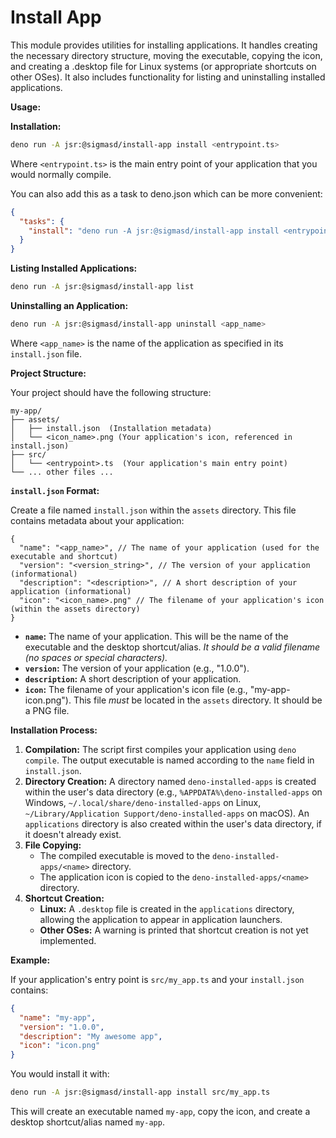 # Install App

This module provides utilities for installing applications. It handles creating
the necessary directory structure, moving the executable, copying the icon, and
creating a .desktop file for Linux systems (or appropriate shortcuts on other
OSes). It also includes functionality for listing and uninstalling installed
applications.

**Usage:**

**Installation:**

```bash
deno run -A jsr:@sigmasd/install-app install <entrypoint.ts>
```

Where `<entrypoint.ts>` is the main entry point of your application that you
would normally compile.

You can also add this as a task to deno.json which can be more convenient:

```json
{
  "tasks": {
    "install": "deno run -A jsr:@sigmasd/install-app install <entrypoint.ts>"
  }
}
```

**Listing Installed Applications:**

```bash
deno run -A jsr:@sigmasd/install-app list
```

**Uninstalling an Application:**

```bash
deno run -A jsr:@sigmasd/install-app uninstall <app_name>
```

Where `<app_name>` is the name of the application as specified in its
`install.json` file.

**Project Structure:**

Your project should have the following structure:

```
my-app/
├── assets/
│   ├── install.json  (Installation metadata)
│   └── <icon_name>.png (Your application's icon, referenced in install.json)
├── src/
│   └── <entrypoint>.ts  (Your application's main entry point)
└── ... other files ...
```

**`install.json` Format:**

Create a file named `install.json` within the `assets` directory. This file
contains metadata about your application:

```jsonc
{
  "name": "<app_name>", // The name of your application (used for the executable and shortcut)
  "version": "<version_string>", // The version of your application (informational)
  "description": "<description>", // A short description of your application (informational)
  "icon": "<icon_name>.png" // The filename of your application's icon (within the assets directory)
}
```

- **`name`:** The name of your application. This will be the name of the
  executable and the desktop shortcut/alias. _It should be a valid filename (no
  spaces or special characters)._
- **`version`:** The version of your application (e.g., "1.0.0").
- **`description`:** A short description of your application.
- **`icon`:** The filename of your application's icon file (e.g.,
  "my-app-icon.png"). This file _must_ be located in the `assets` directory. It
  should be a PNG file.

**Installation Process:**

1. **Compilation:** The script first compiles your application using
   `deno compile`. The output executable is named according to the `name` field
   in `install.json`.
2. **Directory Creation:** A directory named `deno-installed-apps` is created
   within the user's data directory (e.g., `%APPDATA%\deno-installed-apps` on
   Windows, `~/.local/share/deno-installed-apps` on Linux,
   `~/Library/Application Support/deno-installed-apps` on macOS). An
   `applications` directory is also created within the user's data directory, if
   it doesn't already exist.
3. **File Copying:**
   - The compiled executable is moved to the `deno-installed-apps/<name>`
     directory.
   - The application icon is copied to the `deno-installed-apps/<name>`
     directory.
4. **Shortcut Creation:**
   - **Linux:** A `.desktop` file is created in the `applications` directory,
     allowing the application to appear in application launchers.
   - **Other OSes:** A warning is printed that shortcut creation is not yet
     implemented.

**Example:**

If your application's entry point is `src/my_app.ts` and your `install.json`
contains:

```json
{
  "name": "my-app",
  "version": "1.0.0",
  "description": "My awesome app",
  "icon": "icon.png"
}
```

You would install it with:

```bash
deno run -A jsr:@sigmasd/install-app install src/my_app.ts
```

This will create an executable named `my-app`, copy the icon, and create a
desktop shortcut/alias named `my-app`.
